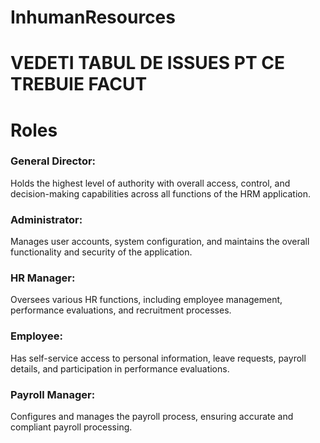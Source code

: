 # InhumanResources
# VEDETI TABUL DE ISSUES PT CE TREBUIE FACUT


# Roles

### General Director: 
Holds the highest level of authority with overall access, control, and decision-making capabilities across all functions of the HRM application.

### Administrator: 
Manages user accounts, system configuration, and maintains the overall functionality and security of the application.

### HR Manager: 
Oversees various HR functions, including employee management, performance evaluations, and recruitment processes.
 
### Employee: 
Has self-service access to personal information, leave requests, payroll details, and participation in performance evaluations.
 
### Payroll Manager: 
Configures and manages the payroll process, ensuring accurate and compliant payroll processing.